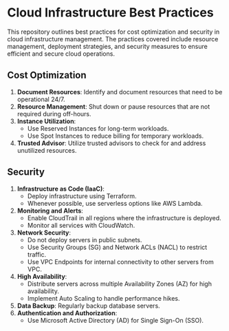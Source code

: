 # Cloud Infrastructure Best Practices

This repository outlines best practices for cost optimization and security in cloud infrastructure management. The practices covered include resource management, deployment strategies, and security measures to ensure efficient and secure cloud operations.

## Cost Optimization

1. **Document Resources**: Identify and document resources that need to be operational 24/7.
2. **Resource Management**: Shut down or pause resources that are not required during off-hours.
3. **Instance Utilization**:
   - Use Reserved Instances for long-term workloads.
   - Use Spot Instances to reduce billing for temporary workloads.
4. **Trusted Advisor**: Utilize trusted advisors to check for and address unutilized resources.

## Security

1. **Infrastructure as Code (IaaC)**:
   - Deploy infrastructure using Terraform.
   - Whenever possible, use serverless options like AWS Lambda.
2. **Monitoring and Alerts**:
   - Enable CloudTrail in all regions where the infrastructure is deployed.
   - Monitor all services with CloudWatch.
3. **Network Security**:
   - Do not deploy servers in public subnets.
   - Use Security Groups (SG) and Network ACLs (NACL) to restrict traffic.
   - Use VPC Endpoints for internal connectivity to other servers from VPC.
4. **High Availability**:
   - Distribute servers across multiple Availability Zones (AZ) for high availability.
   - Implement Auto Scaling to handle performance hikes.
5. **Data Backup**: Regularly backup database servers.
6. **Authentication and Authorization**:
   - Use Microsoft Active Directory (AD) for Single Sign-On (SSO).
